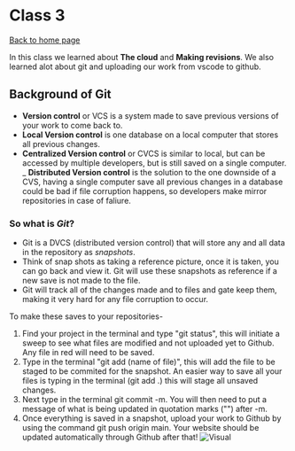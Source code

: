 # Class 3

[Back to home page](../README.md)

In this class we learned about **The cloud** and **Making revisions**. We also learned alot about git and uploading our work from vscode to github.

## Background of Git

- **Version control** or VCS is a system made to save previous versions of your work to come back to.
- **Local Version control** is one database on a local computer that stores all previous changes.
- **Centralized Version control** or CVCS is similar to local, but can be accessed by multiple developers, but is still saved on a single computer.
_ **Distributed Version control** is the solution to the one downside of a CVS, having a single computer save all previous changes in a database could be bad if file corruption happens, so developers make mirror repositories in case of faliure.

### So what is *Git*?

- Git is a DVCS (distributed version control) that will store any and all data in the repository as *snapshots*.
- Think of snap shots as taking a reference picture, once it is taken, you can go back and view it. Git will use these snapshots as reference if a new save is not made to the file.
- Git will track all of the changes made and to files and gate keep them, making it very hard for any file corruption to occur.

To make these saves to your repositories-

1. Find your project in the terminal and type "git status", this will initiate a sweep to see what files are modified and not uploaded yet to Github. Any file in red will need to be saved.
2. Type in the terminal "git add (name of file)", this will add the file to be staged to be commited for the snapshot. An easier way to save all your files is typing in the terminal (git add .) this will stage all unsaved changes.
3. Next type in the terminal git commit -m. You will then need to put a message of what is being updated in quotation marks ("") after -m.
4. Once everything is saved in a snapshot, upload your work to Github by using the command git push origin main. Your website should be updated automatically through Github after that!
![Visual](https://blog.udemy.com/wp-content/uploads/2015/08/image066.png)
